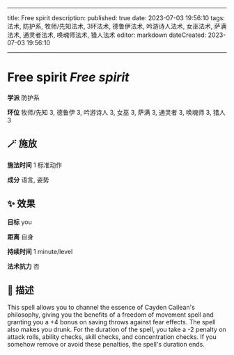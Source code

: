 
---
title: Free spirit
description: 
published: true
date: 2023-07-03 19:56:10
tags: 法术, 防护系, 牧师/先知法术, 3环法术, 德鲁伊法术, 吟游诗人法术, 女巫法术, 萨满法术, 通灵者法术, 唤魂师法术, 猎人法术
editor: markdown
dateCreated: 2023-07-03 19:56:10

---

# **Free spirit** *Free spirit*

**学派** 防护系 

**环位** 牧师/先知 3, 德鲁伊 3, 吟游诗人 3, 女巫 3, 萨满 3, 通灵者 3, 唤魂师 3, 猎人 3

## 🪄 施放

**施法时间** 1 标准动作

**成分** 语言, 姿势

## ✨ 效果 

**目标** you 

**距离** 自身  

**持续时间** 1 minute/level 

**法术抗力** 否

## 📖 描述

This spell allows you to channel the essence of Cayden Cailean's philosophy, giving you the benefits of a freedom of movement spell and granting you a +4 bonus on saving throws against fear effects. The spell also makes you drunk. For the duration of the spell, you take a -2 penalty on attack rolls, ability checks, skill checks, and concentration checks. If you somehow remove or avoid these penalties, the spell's duration ends.
    